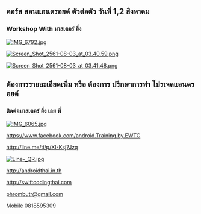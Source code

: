 ## คอร์ส สอนแอนดรอยด์ ตัวต่อตัว วันที่ 1,2 สิงหาคม
### Workshop With มาสเตอร์ อึ่ง

[![IMG_6792.jpg](https://s26.postimg.cc/xnnz26vll/IMG_6792.jpg)](https://postimg.cc/image/8uef1jcl1/)

[![Screen_Shot_2561-08-03_at_03.40.59.png](https://s26.postimg.cc/vvv07ajyh/Screen_Shot_2561-08-03_at_03.40.59.png)](https://postimg.cc/image/y0fd8dll1/)

[![Screen_Shot_2561-08-03_at_03.41.48.png](https://s26.postimg.cc/tran67q1l/Screen_Shot_2561-08-03_at_03.41.48.png)](https://postimg.cc/image/ndlk2yl5h/)

## ต้องการรายละเอียดเพิ่ม หรือ ต้องการ ปรึกษาการทำ โปรเจคแอนดรอยด์
### ติดต่อมาสเตอร์ อึ่ง เลย ที่

[![IMG_6065.jpg](https://s26.postimg.cc/kajrs6fbt/IMG_6065.jpg)](https://postimg.cc/image/7j5llo5jp/)

https://www.facebook.com/android.Training.by.EWTC

http://line.me/ti/p/XI-Ksj7Jzq

[![Line-_QR.jpg](https://s26.postimg.cc/dwuoozv15/Line-_QR.jpg)](https://postimg.cc/image/mrvizijth/)

http://androidthai.in.th

http://swiftcodingthai.com    

phrombutr@gmail.com

Mobile 0818595309

